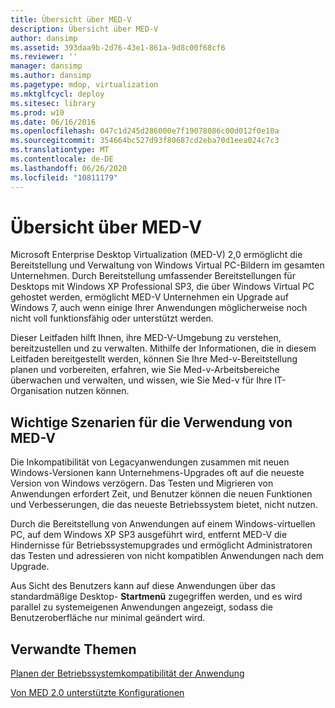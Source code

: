 ```yaml
---
title: Übersicht über MED-V
description: Übersicht über MED-V
author: dansimp
ms.assetid: 393daa9b-2d76-43e1-861a-9d8c00f68cf6
ms.reviewer: ''
manager: dansimp
ms.author: dansimp
ms.pagetype: mdop, virtualization
ms.mktglfcycl: deploy
ms.sitesec: library
ms.prod: w10
ms.date: 06/16/2016
ms.openlocfilehash: 047c1d245d286000e7f19078086c00d012f0e10a
ms.sourcegitcommit: 354664bc527d93f80687cd2eba70d1eea024c7c3
ms.translationtype: MT
ms.contentlocale: de-DE
ms.lasthandoff: 06/26/2020
ms.locfileid: "10811179"
---
```

# Übersicht über MED-V


Microsoft Enterprise Desktop Virtualization (MED-V) 2,0 ermöglicht die Bereitstellung und Verwaltung von Windows Virtual PC-Bildern im gesamten Unternehmen. Durch Bereitstellung umfassender Bereitstellungen für Desktops mit Windows XP Professional SP3, die über Windows Virtual PC gehostet werden, ermöglicht MED-V Unternehmen ein Upgrade auf Windows 7, auch wenn einige Ihrer Anwendungen möglicherweise noch nicht voll funktionsfähig oder unterstützt werden.

Dieser Leitfaden hilft Ihnen, ihre MED-V-Umgebung zu verstehen, bereitzustellen und zu verwalten. Mithilfe der Informationen, die in diesem Leitfaden bereitgestellt werden, können Sie Ihre Med-v-Bereitstellung planen und vorbereiten, erfahren, wie Sie Med-v-Arbeitsbereiche überwachen und verwalten, und wissen, wie Sie Med-v für Ihre IT-Organisation nutzen können.

## Wichtige Szenarien für die Verwendung von MED-V


Die Inkompatibilität von Legacyanwendungen zusammen mit neuen Windows-Versionen kann Unternehmens-Upgrades oft auf die neueste Version von Windows verzögern. Das Testen und Migrieren von Anwendungen erfordert Zeit, und Benutzer können die neuen Funktionen und Verbesserungen, die das neueste Betriebssystem bietet, nicht nutzen.

Durch die Bereitstellung von Anwendungen auf einem Windows-virtuellen PC, auf dem Windows XP SP3 ausgeführt wird, entfernt MED-V die Hindernisse für Betriebssystemupgrades und ermöglicht Administratoren das Testen und adressieren von nicht kompatiblen Anwendungen nach dem Upgrade.

Aus Sicht des Benutzers kann auf diese Anwendungen über das standardmäßige Desktop- **Startmenü** zugegriffen werden, und es wird parallel zu systemeigenen Anwendungen angezeigt, sodass die Benutzeroberfläche nur minimal geändert wird.

## Verwandte Themen


[Planen der Betriebssystemkompatibilität der Anwendung](planning-for-application-operating-system-compatibility.md)

[Von MED 2.0 unterstützte Konfigurationen](med-v-20-supported-configurations.md)

 

 





